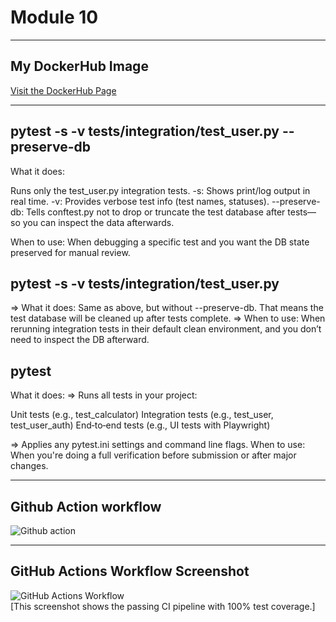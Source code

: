 # Module 10

---

## My DockerHub Image
[Visit the DockerHub Page](https://hub.docker.com/r/pruthvidholkia/is601_module10)


---


## pytest -s -v tests/integration/test_user.py --preserve-db

What it does:

Runs only the test_user.py integration tests.
-s: Shows print/log output in real time.
-v: Provides verbose test info (test names, statuses).
--preserve-db: Tells conftest.py not to drop or truncate the test database after tests—so you can inspect the data afterwards.

When to use: When debugging a specific test and you want the DB state preserved for manual review.



## pytest -s -v tests/integration/test_user.py

=> What it does: Same as above, but without --preserve-db. That means the test database will be cleaned up after tests complete.
=> When to use: When rerunning integration tests in their default clean environment, and you don’t need to inspect the DB afterward.


## pytest

What it does: 
=> Runs all tests in your project:

Unit tests (e.g., test_calculator)
Integration tests (e.g., test_user, test_user_auth)
End‑to‑end tests (e.g., UI tests with Playwright)

=> Applies any pytest.ini settings and command line flags.
When to use: When you're doing a full verification before submission or after major changes.


---

## Github Action workflow
![Github action](/screenshots/github_action.png)


---


## GitHub Actions Workflow Screenshot
![GitHub Actions Workflow](/screenshots/docker_push.png)  
[This screenshot shows the passing CI pipeline with 100% test coverage.]

